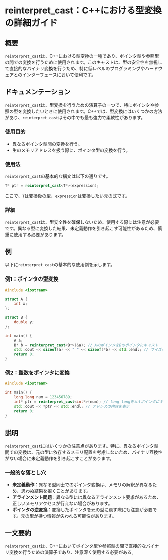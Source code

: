<!--
Meta Description: # reinterpret_cast：C++における型変換の詳細ガイド ## 概要 `reinterpret_cast`は、C++における型変換の一種であり、ポインタ型や参照型の間での変換を行うために使用されます。このキャストは、型の安全性を無視して直接的なバイナリ変換を行うため、特に低レベルのプロ...
Meta Keywords: reinterpret_cast, int, std, cpp, ptr
-->

# reinterpret_cast：C++における型変換の詳細ガイド

## 概要
`reinterpret_cast`は、C++における型変換の一種であり、ポインタ型や参照型の間での変換を行うために使用されます。このキャストは、型の安全性を無視して直接的なバイナリ変換を行うため、特に低レベルのプログラミングやハードウェアとのインターフェースにおいて便利です。

## ドキュメンテーション
`reinterpret_cast`は、型変換を行うための演算子の一つで、特にポインタや参照の型を変換したいときに使用されます。C++では、型変換にはいくつかの方法があり、`reinterpret_cast`はその中でも最も強力で柔軟性があります。

### 使用目的
- 異なるポインタ型間の変換を行う。
- 生のメモリアドレスを扱う際に、ポインタ型の変換を行う。

### 使用法
`reinterpret_cast`の基本的な構文は以下の通りです。

```cpp
T* ptr = reinterpret_cast<T*>(expression);
```

ここで、`T`は変換後の型、`expression`は変換したい元の式です。

### 詳細
`reinterpret_cast`は、型安全性を確保しないため、使用する際には注意が必要です。異なる型に変換した結果、未定義動作を引き起こす可能性があるため、慎重に使用する必要があります。

## 例
以下に`reinterpret_cast`の基本的な使用例を示します。

### 例1：ポインタの型変換
```cpp
#include <iostream>

struct A {
    int x;
};

struct B {
    double y;
};

int main() {
    A a;
    B* b = reinterpret_cast<B*>(&a); // AのポインタをBのポインタにキャスト
    std::cout << sizeof(a) << " " << sizeof(*b) << std::endl; // サイズの表示
    return 0;
}
```

### 例2：整数をポインタに変換
```cpp
#include <iostream>

int main() {
    long long num = 123456789;
    int* ptr = reinterpret_cast<int*>(num); // long longをintポインタにキャスト
    std::cout << *ptr << std::endl; // アドレスの内容を表示
    return 0;
}
```

## 説明
`reinterpret_cast`にはいくつかの注意点があります。特に、異なるポインタ型間での変換は、元の型に依存するメモリ配置を考慮しないため、バイナリ互換性がない場合に未定義動作を引き起こすことがあります。

### 一般的な落とし穴
- **未定義動作**：異なる型同士でのポインタ変換は、メモリの解釈が異なるため、思わぬ結果を招くことがあります。
- **アラインメント問題**：異なる型には異なるアラインメント要求があるため、正しいメモリアクセスが行えない場合があります。
- **ポインタの逆変換**：変換したポインタを元の型に戻す際にも注意が必要です。元の型が持つ情報が失われる可能性があります。

## 一文要約
`reinterpret_cast`は、C++においてポインタ型や参照型の間で直接的なバイナリ変換を行うための演算子であり、注意深く使用する必要がある。